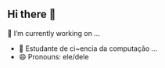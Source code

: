 ## Hi there 👋

 🔭 I’m currently working on ...
- 🌱 Estudante de ci~encia da computação ...
- 😄 Pronouns: ele/dele
  


